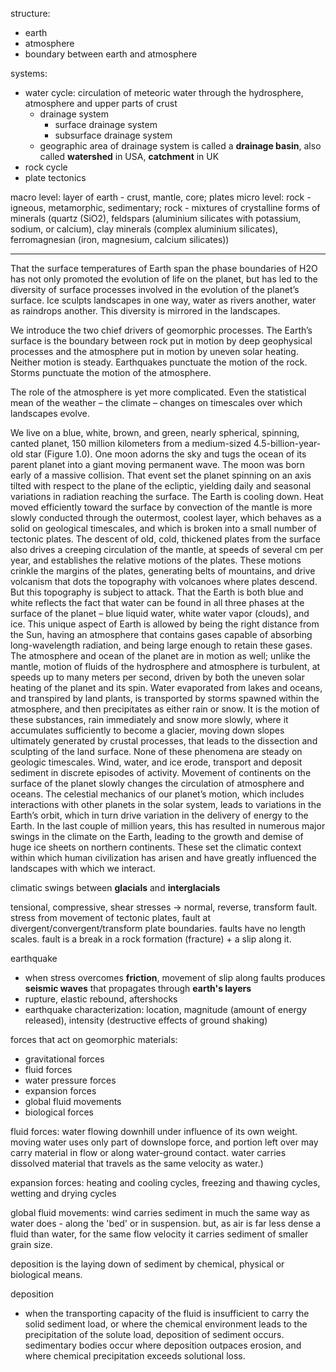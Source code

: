 structure:
- earth
- atmosphere
- boundary between earth and atmosphere

systems:
- water cycle: circulation of meteoric water through the hydrosphere, atmosphere and upper parts of crust
	- drainage system
		- surface drainage system
		- subsurface drainage system
	- geographic area of drainage system is called a **drainage basin**, also called **watershed** in USA, **catchment** in UK
- rock cycle
- plate tectonics

macro level: layer of earth - crust, mantle, core; plates
micro level: rock - igneous, metamorphic, sedimentary; rock - mixtures of crystalline forms of minerals (quartz (SiO2), feldspars (aluminium silicates with potassium, sodium, or calcium), clay minerals (complex aluminium silicates), ferromagnesian (iron, magnesium, calcium silicates))

---

That the surface temperatures of Earth span the phase boundaries of H2O has not only promoted the evolution of life on the planet, but has led to the diversity of surface processes involved in the evolution of the planet’s surface. Ice sculpts landscapes in one way, water as rivers another, water as raindrops another. This diversity is mirrored in the landscapes.

We introduce the two chief drivers of geomorphic processes. The Earth’s surface is the boundary between rock put in motion by deep geophysical processes and the atmosphere put in motion by uneven solar heating. Neither motion is steady. Earthquakes punctuate the motion of the rock. Storms punctuate the motion of the atmosphere.

The role of the atmosphere is yet more complicated. Even the statistical mean of the weather – the climate – changes on timescales over which landscapes evolve.

We live on a blue, white, brown, and green, nearly spherical, spinning, canted planet, 150 million kilometers from a medium-sized 4.5-billion-year-old star (Figure 1.0). One moon adorns the sky and tugs the ocean of its parent planet into a giant moving permanent wave. The moon was born early of a massive collision. That event set the planet spinning on an axis tilted with respect to the plane of the ecliptic, yielding daily and seasonal variations in radiation reaching the surface. The Earth is cooling down. Heat moved efficiently toward the surface by convection of the mantle is more slowly conducted through the outermost, coolest layer, which behaves as a solid on geological timescales, and which is broken into a small number of tectonic plates. The descent of old, cold, thickened plates from the surface also drives a creeping circulation of the mantle, at speeds of several cm per year, and establishes the relative motions of the plates. These motions crinkle the margins of the plates, generating belts of mountains, and drive volcanism that dots the topography with volcanoes where plates descend. But this topography is subject to attack. That the Earth is both blue and white reflects the fact that water can be found in all three phases at the surface of the planet – blue liquid water, white water vapor (clouds), and ice. This unique aspect of Earth is allowed by being the right distance from the Sun, having an atmosphere that contains gases capable of absorbing long-wavelength radiation, and being large enough to retain these gases. The atmosphere and ocean of the planet are in motion as well; unlike the mantle, motion of fluids of the hydrosphere and atmosphere is turbulent, at speeds up to many meters per second, driven by both the uneven solar heating of the planet and its spin. Water evaporated from lakes and oceans, and transpired by land plants, is transported by storms spawned within the atmosphere, and then precipitates as either rain or snow. It is the motion of these substances, rain immediately and snow more slowly, where it accumulates sufficiently to become a glacier, moving down slopes ultimately generated by crustal processes, that leads to the dissection and sculpting of the land surface. None of these phenomena are steady on geologic timescales. Wind, water, and ice erode, transport and deposit sediment in discrete episodes of activity. Movement of continents on the surface of the planet slowly changes the circulation of atmosphere and oceans. The celestial mechanics of our planet’s motion, which includes interactions with other planets in the solar system, leads to variations in the Earth’s orbit, which in turn drive variation in the delivery of energy to the Earth. In the last couple of million years, this has resulted in numerous major swings in the climate on the Earth, leading to the growth and demise of huge ice sheets on northern continents. These set the climatic context within which human civilization has arisen and have greatly influenced the landscapes with which we interact.


climatic swings between **glacials** and **interglacials**

tensional, compressive, shear stresses -> normal, reverse, transform fault. stress from movement of tectonic plates, fault at divergent/convergent/transform plate boundaries. faults have no length scales. fault is a break in a rock formation (fracture) + a slip along it.

earthquake
- when stress overcomes **friction**, movement of slip along faults produces **seismic waves** that propagates through **earth's layers**
- rupture, elastic rebound, aftershocks
- earthquake characterization: location, magnitude (amount of energy released), intensity (destructive effects of ground shaking)

forces that act on geomorphic materials:
- gravitational forces
- fluid forces
- water pressure forces
- expansion forces
- global fluid movements
- biological forces

fluid forces: water flowing downhill under influence of its own weight. moving water uses only part of downslope force, and portion left over may carry material in flow or along water-ground contact. water carries dissolved material that travels as the same velocity as water.)

expansion forces: heating and cooling cycles, freezing and thawing cycles, wetting and drying cycles

global fluid movements: wind carries sediment in much the same way as water does - along the 'bed' or in suspension. but, as air is far less dense a fluid than water, for the same flow velocity it carries sediment of smaller grain size.

deposition is the laying down of sediment by chemical, physical or biological means.

deposition
- when the transporting capacity of the fluid is insufficient to carry the solid sediment load, or where the chemical environment leads to the precipitation of the solute load, deposition of sediment occurs. sedimentary bodies occur where deposition outpaces erosion, and where chemical precipitation exceeds solutional loss.